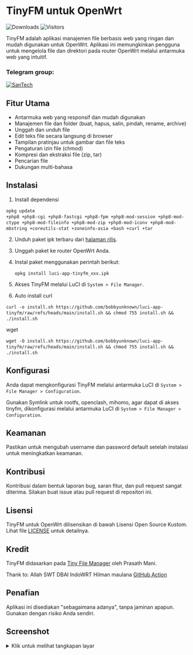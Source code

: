 # TinyFM untuk OpenWrt
![Downloads](https://img.shields.io/github/downloads/bobbyunknown/luci-app-tinyfm/total)
![Visitors](https://visitor-badge.laobi.icu/badge?page_id=bobbyunknown.luci-app-tinyfm)

TinyFM adalah aplikasi manajemen file berbasis web yang ringan dan mudah digunakan untuk OpenWrt. Aplikasi ini memungkinkan pengguna untuk mengelola file dan direktori pada router OpenWrt melalui antarmuka web yang intuitif.

### Telegram group:
[![SanTech](https://img.shields.io/badge/SanTech-2CA5E0?style=for-the-badge&logo=telegram&logoColor=white)](https://t.me/+TuLCASzJrVJmNzM1)

## Fitur Utama

- Antarmuka web yang responsif dan mudah digunakan
- Manajemen file dan folder (buat, hapus, salin, pindah, rename, archive)
- Unggah dan unduh file
- Edit teks file secara langsung di browser
- Tampilan pratinjau untuk gambar dan file teks
- Pengaturan izin file (chmod)
- Kompresi dan ekstraksi file (zip, tar)
- Pencarian file
- Dukungan multi-bahasa

## Instalasi

1. Install dependensi
```
opkg update
+php8 +php8-cgi +php8-fastcgi +php8-fpm +php8-mod-session +php8-mod-ctype +php8-mod-fileinfo +php8-mod-zip +php8-mod-iconv +php8-mod-mbstring +coreutils-stat +zoneinfo-asia +bash +curl +tar
```

2. Unduh paket ipk terbaru dari [halaman rilis](https://github.com/bobbyunknown/luci-app-tinyfm/releases).
2. Unggah paket ke router OpenWrt Anda.
3. Instal paket menggunakan perintah berikut:
   ```
   opkg install luci-app-tinyfm_xxx.ipk
   ```
4. Akses TinyFM melalui LuCI di `System > File Manager`.

5. Auto install
curl
```
curl -o install.sh https://github.com/bobbyunknown/luci-app-tinyfm/raw/refs/heads/main/install.sh && chmod 755 install.sh && ./install.sh
```
wget
```
wget -O install.sh https://github.com/bobbyunknown/luci-app-tinyfm/raw/refs/heads/main/install.sh && chmod 755 install.sh && ./install.sh
```


## Konfigurasi

Anda dapat mengkonfigurasi TinyFM melalui antarmuka LuCI di `System > File Manager > Configuration`.

Gunakan Symlink untuk rootfs, openclash, mihomo, agar dapat di akses tinyfm, dikonfigurasi melalui antarmuka LuCI di `System > File Manager > Configuration`.

## Keamanan

Pastikan untuk mengubah username dan password default setelah instalasi untuk meningkatkan keamanan.

## Kontribusi

Kontribusi dalam bentuk laporan bug, saran fitur, dan pull request sangat diterima. Silakan buat issue atau pull request di repositori ini.

## Lisensi

TinyFM untuk OpenWrt dilisensikan di bawah Lisensi Open Source Kustom. Lihat file [LICENSE](LICENSE) untuk detailnya.

## Kredit

TinyFM didasarkan pada [Tiny File Manager](https://github.com/prasathmani/tinyfilemanager) oleh Prasath Mani.

Thank to:
  Allah SWT
  DBAI
  IndoWRT
  Hilman maulana
  [GitHub Action](https://github.com/animegasan/luci-app-speedtest)
## Penafian

Aplikasi ini disediakan "sebagaimana adanya", tanpa jaminan apapun. Gunakan dengan risiko Anda sendiri.


## Screenshot

<details>
<summary>Klik untuk melihat tangkapan layar</summary>

![Screenshot 1](img/Snag_14710b2.png)
![Screenshot 2](img/Snag_14711eb.png)
![Screenshot 3](img/Snag_147117e.png)
![Screenshot 4](img/Snag_1471120.png)

</details>
